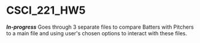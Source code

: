 # CSCI_221_HW5
***In-progress***
Goes through 3 separate files to compare Batters with Pitchers to a main file and using user's chosen options to interact with these files.

